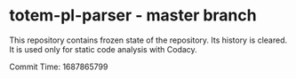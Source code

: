 # totem-pl-parser - master branch

This repository contains frozen state of the repository.
Its history is cleared. It is used only for static code
analysis with Codacy.

Commit Time: 1687865799